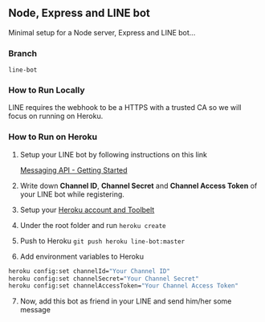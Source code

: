 ## Node, Express and LINE bot

Minimal setup for a Node server, Express and LINE bot...

### Branch
```line-bot```

### How to Run Locally
LINE requires the webhook to be a HTTPS with a trusted CA so we will focus on running on Heroku.


### How to Run on Heroku
1. Setup your LINE bot by following instructions on this link

    [Messaging API - Getting Started](https://developers.line.me/messaging-api/getting-started)
    
2. Write down <strong>Channel ID</strong>, <strong>Channel Secret</strong> and <strong>Channel Access Token</strong> of your LINE bot while registering.

3. Setup your [Heroku account and Toolbelt](https://devcenter.heroku.com/articles/getting-started-with-nodejs#set-up)

4. Under the root folder and run
`
heroku create
`

5. Push to Heroku
`
git push heroku line-bot:master
`

6. Add environment variables to Heroku

```bash
heroku config:set channelId="Your Channel ID"
heroku config:set channelSecret="Your Channel Secret"
heroku config:set channelAccessToken="Your Channel Access Token"
```

7. Now, add this bot as friend in your LINE and send him/her some message
